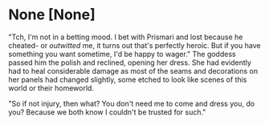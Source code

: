 # None [None]
"Tch, I'm not in a betting mood. I bet with Prismari and lost because he cheated- or *outwitted* me, it turns out that's perfectly heroic. But if you have something you want sometime, I'd be happy to wager." The goddess passed him the polish and reclined, opening her dress. She had evidently had to heal considerable damage as most of the seams and decorations on her panels had changed slightly, some etched to look like scenes of this world or their homeworld.             

"So if not injury, then what? You don't need me to come and dress you, do you? Because we both know I couldn't be trusted for such."
